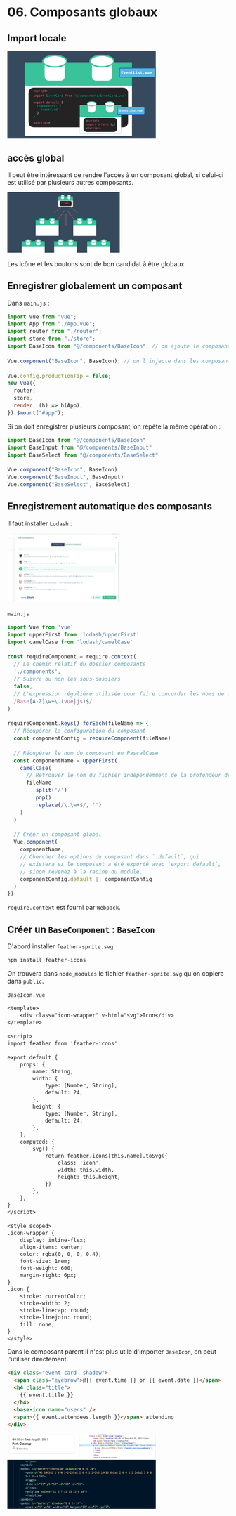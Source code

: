 # 06. Composants globaux

## Import locale

<img src="assets/Screenshot2020-11-06at11.49.24.png" alt="Screenshot 2020-11-06 at 11.49.24" style="zoom:33%;" />

## accès global

Il peut être intéressant de rendre l'accès à un composant global, si celui-ci est utilisé par plusieurs autres composants.

<img src="assets/Screenshot2020-11-06at11.51.32.png" alt="Screenshot 2020-11-06 at 11.51.32" style="zoom:25%;" />

Les icône et les boutons sont de bon candidat à être globaux.

## Enregistrer globalement un composant

Dans `main.js` :

```js
import Vue from "vue";
import App from "./App.vue";
import router from "./router";
import store from "./store";
import BaseIcon from "@/components/BaseIcon"; // on ajoute le composant

Vue.component("BaseIcon", BaseIcon); // on l'injecte dans les composants globaux

Vue.config.productionTip = false;
new Vue({
  router,
  store,
  render: (h) => h(App),
}).$mount("#app");
```

Si on doit enregistrer plusieurs composant, on répète la même opération :

```js
import BaseIcon from "@/components/BaseIcon"
import BaseInput from "@/components/BaseInput"
import BaseSelect from "@/components/BaseSelect"

Vue.component("BaseIcon", BaseIcon)
Vue.component("BaseInput", BaseInput)
Vue.component("BaseSelect", BaseSelect)
```



## Enregistrement automatique des composants

Il faut installer `Lodash` :

<img src="assets/Screenshot2020-11-06at12.05.54.png" alt="Screenshot 2020-11-06 at 12.05.54" style="zoom:25%;" />

`main.js`

```js
import Vue from 'vue'
import upperFirst from 'lodash/upperFirst'
import camelCase from 'lodash/camelCase'

const requireComponent = require.context(
  // Le chemin relatif du dossier composants
  './components',
  // Suivre ou non les sous-dossiers
  false,
  // L'expression régulière utilisée pour faire concorder les noms de fichiers de composant de base
  /Base[A-Z]\w+\.(vue|js)$/
)

requireComponent.keys().forEach(fileName => {
  // Récupérer la configuration du composant
  const componentConfig = requireComponent(fileName)

  // Récupérer le nom du composant en PascalCase
  const componentName = upperFirst(
    camelCase(
      // Retrouver le nom du fichier indépendemment de la profondeur de dossier
      fileName
        .split('/')
        .pop()
        .replace(/\.\w+$/, '')
    )
  )

  // Créer un composant global
  Vue.component(
    componentName,
    // Chercher les options du composant dans `.default`, qui
    // existera si le composant a été exporté avec `export default`,
    // sinon revenez à la racine du module.
    componentConfig.default || componentConfig
  )
})
```

`require.context` est fourni par `Webpack`.



## Créer un `BaseComponent` : `BaseIcon`

D'abord installer `feather-sprite.svg`

```bash
npm install feather-icons
```

On trouvera dans `node_modules` le fichier `feather-sprite.svg` qu'on copiera dans `public`.

`BaseIcon.vue`

```vue
<template>
    <div class="icon-wrapper" v-html="svg">Icon</div>
</template>

<script>
import feather from 'feather-icons'

export default {
    props: {
        name: String,
        width: {
            type: [Number, String],
            default: 24,
        },
        height: {
            type: [Number, String],
            default: 24,
        },
    },
    computed: {
        svg() {
            return feather.icons[this.name].toSvg({
                class: 'icon',
                width: this.width,
                height: this.height,
            })
        },
    },
}
</script>

<style scoped>
.icon-wrapper {
    display: inline-flex;
    align-items: center;
    color: rgba(0, 0, 0, 0.4);
    font-size: 1rem;
    font-weight: 600;
    margin-right: 6px;
}
.icon {
    stroke: currentColor;
    stroke-width: 2;
    stroke-linecap: round;
    stroke-linejoin: round;
    fill: none;
}
</style>

```

Dans le composant parent il n'est plus utile d'importer `BaseIcon`, on peut l'utiliser directement.

```html
<div class="event-card -shadow">
  <span class="eyebrow">@{{ event.time }} on {{ event.date }}</span>
  <h4 class="title">
    {{ event.title }}
  </h4>
  <base-icon name="users" />
  <span>{{ event.attendees.length }}</span> attending
</div>
```



<img src="assets/Screenshot2020-11-06at12.45.07.png" alt="Screenshot 2020-11-06 at 12.45.07" style="zoom:33%;" />

<img src="assets/Screenshot2020-11-06at12.51.09.png" alt="Screenshot 2020-11-06 at 12.51.09" style="zoom:33%;" />
